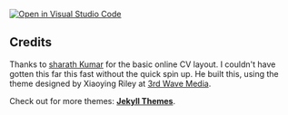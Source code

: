 [![Open in Visual Studio Code](https://img.shields.io/badge/Open%20in-Visal%20Studio%20Code-blue?style=for-the-badge&logo=visualstudiocode)](https://open.vscode.dev/lauren-kelly/lauren-kelly.github.io)


## Credits

Thanks to [sharath Kumar](https://github.com/sharu725/online-cv/) for the basic online CV layout. I couldn't have gotten this far this fast without the quick spin up.
He built this, using the theme designed by Xiaoying Riley at [3rd Wave Media](http://themes.3rdwavemedia.com/). 


Check out for more themes: [**Jekyll Themes**](http://jekyll-themes.com).
